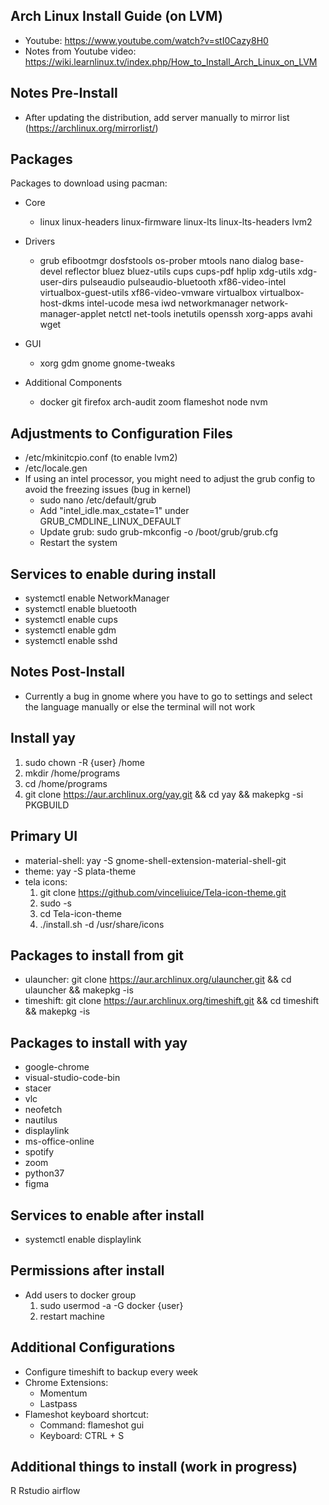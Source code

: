 ## Arch Linux Install Guide (on LVM)

* Youtube: https://www.youtube.com/watch?v=stI0Cazy8H0
* Notes from Youtube video: https://wiki.learnlinux.tv/index.php/How_to_Install_Arch_Linux_on_LVM

## Notes Pre-Install
* After updating the distribution, add server manually to mirror list (https://archlinux.org/mirrorlist/)

## Packages

Packages to download using pacman: 

* Core
  * linux
  linux-headers 
  linux-firmware
  linux-lts
  linux-lts-headers 
  lvm2

* Drivers
  * grub
  efibootmgr
  dosfstools
  os-prober
  mtools
  nano
  dialog
  base-devel 
  reflector
  bluez
  bluez-utils
  cups
  cups-pdf
  hplip
  xdg-utils
  xdg-user-dirs
  pulseaudio
  pulseaudio-bluetooth
  xf86-video-intel
  virtualbox-guest-utils
  xf86-video-vmware
  virtualbox
  virtualbox-host-dkms
  intel-ucode
  mesa
  iwd 
  networkmanager
  network-manager-applet
  netctl
  net-tools
  inetutils
  openssh
  xorg-apps
  avahi
  wget

* GUI
  * xorg
  gdm
  gnome
  gnome-tweaks

* Additional Components
  * docker
  git
  firefox
  arch-audit
  zoom
  flameshot
  node
  nvm

 
## Adjustments to Configuration Files

* /etc/mkinitcpio.conf (to enable lvm2)
* /etc/locale.gen
* If using an intel processor, you might need to adjust the grub config to avoid the freezing issues (bug in kernel)
  - sudo nano /etc/default/grub
  - Add "intel_idle.max_cstate=1" under GRUB_CMDLINE_LINUX_DEFAULT
  - Update grub: sudo grub-mkconfig -o /boot/grub/grub.cfg
  - Restart the system

## Services to enable during install

* systemctl enable NetworkManager
* systemctl enable bluetooth
* systemctl enable cups
* systemctl enable gdm
* systemctl enable sshd

## Notes Post-Install
* Currently a bug in gnome where you have to go to settings and select the language manually or else the terminal will not work

## Install yay

1. sudo chown -R {user} /home
2. mkdir /home/programs
3. cd /home/programs
4. git clone https://aur.archlinux.org/yay.git && cd yay && makepkg -si PKGBUILD


## Primary UI
* material-shell: 	yay -S gnome-shell-extension-material-shell-git
* theme: yay -S plata-theme
* tela icons: 
  1. git clone https://github.com/vinceliuice/Tela-icon-theme.git
  2. sudo -s
  3. cd Tela-icon-theme
  3. ./install.sh -d /usr/share/icons

## Packages to install from git
* ulauncher: git clone https://aur.archlinux.org/ulauncher.git && cd ulauncher && makepkg -is
* timeshift: git clone https://aur.archlinux.org/timeshift.git && cd timeshift && makepkg -is

## Packages to install with yay

* google-chrome
* visual-studio-code-bin
* stacer
* vlc
* neofetch
* nautilus 
* displaylink
* ms-office-online
* spotify
* zoom
* python37
* figma

## Services to enable after install
* systemctl enable displaylink

## Permissions after install
* Add users to docker group
  1. sudo usermod -a -G docker {user}
  2. restart machine

## Additional Configurations

* Configure timeshift to backup every week
* Chrome Extensions:
  * Momentum
  * Lastpass
* Flameshot keyboard shortcut:
  * Command: flameshot gui
  * Keyboard: CTRL + S

## Additional things to install (work in progress)
R
Rstudio
airflow


